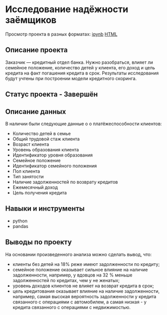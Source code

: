 # Исследование надёжности заёмщиков

Просмотр проекта в разных форматах: [ipynb](https://github.com/Lodiur93/yandex_praktikum_projects/blob/main/Проект%20%232.%20Исследование%20надёжности%20заёмщиков/project_2.ipynb) [HTML](https://github.com/Lodiur93/yandex_praktikum_projects/blob/main/Проект%20%232.%20Исследование%20надёжности%20заёмщиков/project_2.html) 

## Описание проекта

Заказчик — кредитный отдел банка. Нужно разобраться, влияет ли семейное положение, количество детей у клиента, его доход и цель кредита на факт погашения кредита в срок. Результаты исследования будут учтены при построении модели кредитного скоринга.

## Статус проекта - Завершён

## Описание данных

В наличии были следующие данные о о платёжеспособности клиентов:

- Количество детей в семье
- Общий трудовой стаж клиента
- Возраст клиента
- Уровень образования клиента
- Идентификатор уровня образования 
- Семейное положение
- Идентификатор семейного положения
- Пол клиента
- Тип занятости 
- Наличие задолженностей по возврату кредитов
- Ежемесячный доход
- Цель получения кредита

## Навыки и инструменты

- python
- pandas

## Выводы по проекту

На основании произведенного анализа можно сделать вывод, что:
- клиенты без детей на 18% реже имеют задолженности по кредиту;
- семейное положение оказывает сильное влияние на наличие задолженности, например, у вдовцов на 32 % меньше задолженностей по кредитах, чем у не женатых;
- уровень доходов клиентов не влияет на возврат кредита в срок;
- цель кредитования оказывает влияние на наличие задолженности, например, самая высокая вероятность задолженности у кредита связанного с операциями с автомобилем, а самая низкая - у кредита связанного с операциями с недвижимостью.
